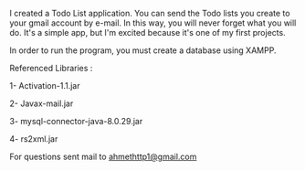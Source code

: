 I created a Todo List application. You can send the Todo lists you create to your gmail account by e-mail. In this way, you will never forget what you will do. It's a simple app, but I'm excited because it's one of my first projects.

In order to run the program, you must create a database using XAMPP.

Referenced Libraries :

1- Activation-1.1.jar

2- Javax-mail.jar

3- mysql-connector-java-8.0.29.jar

4- rs2xml.jar

For questions sent mail to ahmethttp1@gmail.com
